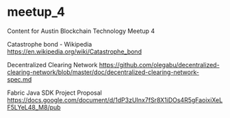 # meetup_4
Content for Austin Blockchain Technology Meetup 4


Catastrophe bond - Wikipedia
https://en.wikipedia.org/wiki/Catastrophe_bond

Decentralized Clearing Network
https://github.com/olegabu/decentralized-clearing-network/blob/master/doc/decentralized-clearing-network-spec.md

Fabric Java SDK Project Proposal
https://docs.google.com/document/d/1dP3zUInx7fSr8X1iDOs4R5gFaoixiXeLF5LYeL48_M8/pub

